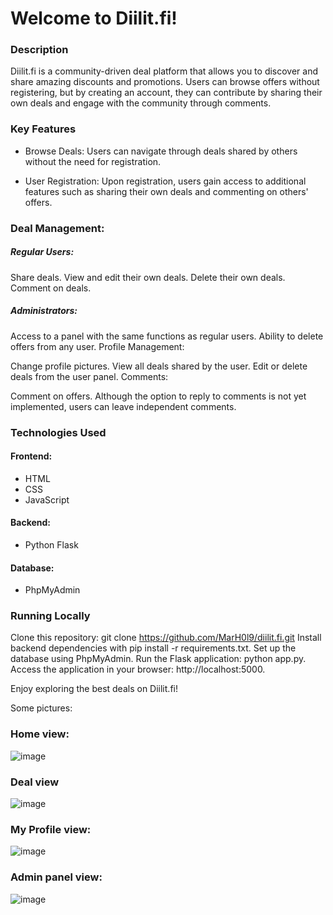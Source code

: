 # Welcome to Diilit.fi!

### Description
Diilit.fi is a community-driven deal platform that allows you to discover and share amazing discounts and promotions. Users can browse offers without registering, but by creating an account, they can contribute by sharing their own deals and engage with the community through comments.

### Key Features
- Browse Deals: Users can navigate through deals shared by others without the need for registration.

- User Registration: Upon registration, users gain access to additional features such as sharing their own deals and commenting on others' offers.

### Deal Management:

##### Regular Users:
Share deals.
View and edit their own deals.
Delete their own deals.
Comment on deals.

##### Administrators:
Access to a panel with the same functions as regular users.
Ability to delete offers from any user.
Profile Management:

Change profile pictures.
View all deals shared by the user.
Edit or delete deals from the user panel.
Comments:

Comment on offers.
Although the option to reply to comments is not yet implemented, users can leave independent comments.

### Technologies Used
#### Frontend:
- HTML
- CSS
- JavaScript

#### Backend:
- Python Flask
  
#### Database:
- PhpMyAdmin


### Running Locally
  
Clone this repository: git clone https://github.com/MarH0l9/diilit.fi.git
Install backend dependencies with pip install -r requirements.txt.
Set up the database using PhpMyAdmin.
Run the Flask application: python app.py.
Access the application in your browser: http://localhost:5000.


Enjoy exploring the best deals on Diilit.fi!


Some pictures:

### Home view:
![image](https://github.com/MarH0L9/tarjousmittari/assets/143179277/477c6084-ed38-4e0d-8233-f8d61e02ac3e)


### Deal view
![image](https://github.com/MarH0L9/tarjousmittari/assets/143179277/3cd13e9b-44d8-459d-9569-44a9b3b16970)

### My Profile view:
![image](https://github.com/MarH0L9/tarjousmittari/assets/143179277/6c725df8-53c2-46ea-854d-2b474a7abc6a)

### Admin panel view:
![image](https://github.com/MarH0L9/tarjousmittari/assets/143179277/4630c75d-6118-437f-b203-4d47efe08a08)

